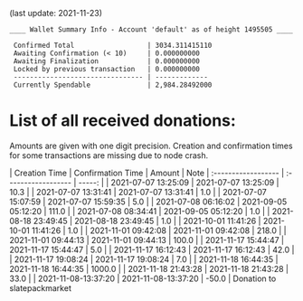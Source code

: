 (last update: 2021-11-23)

```
____ Wallet Summary Info - Account 'default' as of height 1495505 ____

 Confirmed Total                  | 3034.311415110 
 Awaiting Confirmation (< 10)     | 0.000000000 
 Awaiting Finalization            | 0.000000000 
 Locked by previous transaction   | 0.000000000 
 -------------------------------- | ------------- 
 Currently Spendable              | 2,984.28492000
```

# List of all received donations:

Amounts are given with one digit precision. Creation and confirmation times for some transactions are missing due to node crash.

| Creation Time       | Confirmation Time   | Amount | Note
| :------------------ | :------------------ | -----: |
| 2021-07-07 13:25:09 | 2021-07-07 13:25:09 |   10.3 |
| 2021-07-07 13:31:41 | 2021-07-07 13:31:41 |    1.0 |
| 2021-07-07 15:07:59 | 2021-07-07 15:59:35 |    5.0 |
| 2021-07-08 06:16:02 | 2021-09-05 05:12:20 |  111.0 |
| 2021-07-08 08:34:41 | 2021-09-05 05:12:20 |    1.0 |
| 2021-08-18 23:49:45 | 2021-08-18 23:49:45 |    1.0 |
| 2021-10-01 11:41:26 | 2021-10-01 11:41:26 |    1.0 |
| 2021-11-01 09:42:08 | 2021-11-01 09:42:08 |  218.0 |
| 2021-11-01 09:44:13 | 2021-11-01 09:44:13 |  100.0 |
| 2021-11-17 15:44:47 | 2021-11-17 15:44:47 |    5.0 |
| 2021-11-17 16:12:43 | 2021-11-17 16:12:43 |   42.0 |
| 2021-11-17 19:08:24 | 2021-11-17 19:08:24 |    7.0 |
| 2021-11-18 16:44:35 | 2021-11-18 16:44:35 | 1000.0 |
| 2021-11-18 21:43:28 | 2021-11-18 21:43:28 |   33.0 |
| 2021-11-08-13:37:20 | 2021-11-08-13:37:20 |  -50.0 | Donation to slatepackmarket
